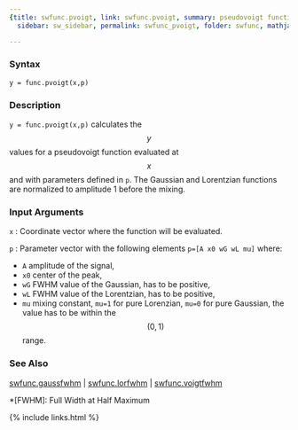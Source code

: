 ```yaml
---
{title: swfunc.pvoigt, link: swfunc.pvoigt, summary: pseudovoigt function, keywords: sample,
  sidebar: sw_sidebar, permalink: swfunc_pvoigt, folder: swfunc, mathjax: true}

---
```

  
### Syntax
  
`y = func.pvoigt(x,p)`
  
### Description
  
`y = func.pvoigt(x,p)` calculates the $$y$$ values for a pseudovoigt
function evaluated at $$x$$ and with parameters defined in `p`. The
Gaussian and Lorentzian functions are normalized to amplitude 1 before
the mixing.
  
### Input Arguments
  
`x`
: Coordinate vector where the function will be evaluated.
  
`p`
: Parameter vector with the following elements `p=[A x0 wG wL mu]` where:
  * `A`       amplitude of the signal,
  * `x0`      center of the peak,
  * `wG`      FWHM value of the Gaussian, has to be positive,
  * `wL`      FWHM value of the Lorentzian, has to be positive,
  * `mu`      mixing constant, `mu=1` for pure Lorenzian, `mu=0` for pure
              Gaussian, the value has to be within the $$(0,1)$$ range.
  
### See Also
  
[swfunc.gaussfwhm](swfunc_gaussfwhm) \| [swfunc.lorfwhm](swfunc_lorfwhm) \| [swfunc.voigtfwhm](swfunc_voigtfwhm)
 
*[FWHM]: Full Width at Half Maximum
 

{% include links.html %}
